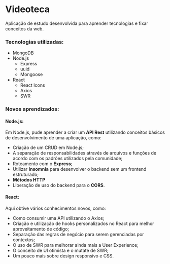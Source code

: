 # Videoteca
Aplicação de estudo desenvolvida para aprender tecnologias e fixar conceitos da web.

### Tecnologias utilizadas:
* MongoDB
* Node.js
  * Express
  * uuid
  * Mongoose
* React
  * React Icons
  * Axios
  * SWR

### Novos aprendizados:
#### Node.js:
Em Node.js, pude aprender a criar um **API Rest** utilizando conceitos básicos de desenvolvimento de uma aplicação, como:
* Criação de um CRUD em Node.js;
* A separação de responsabilidades através de arquivos e funções de acordo com os padrões utilizados pela comunidade;
* Roteamento com o **Express**;
* Utilizar **Insomnia** para desenvolver o backend sem um frontend estruturado; 
* **Métodos HTTP**
* Liberação de uso do backend para o **CORS**.

#### React:
Aqui obtive vários conhecimentos novos, como:
* Como consumir uma API utilizando o Axios;
* Criação e utilização de hooks personalizados no React para melhor aproveitamento de código;
* Separação das regras de negócio para serem gerenciadas por contextos;
* O uso de SWR para melhorar ainda mais a User Experience;
* O conceito de UI otimista e o mutate de SWR;
* Um pouco mais sobre design responsivo e CSS.


